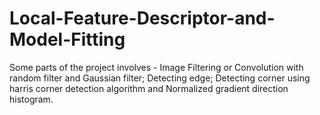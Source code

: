 # Local-Feature-Descriptor-and-Model-Fitting
Some parts of the project involves - 
Image Filtering or Convolution with random filter and Gaussian filter;
Detecting edge;
Detecting corner using harris corner detection algorithm and 
Normalized gradient direction histogram.
